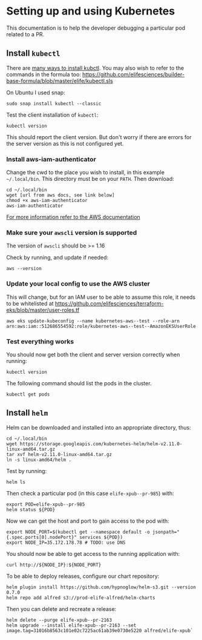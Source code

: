 # Setting up and using Kubernetes

This documentation is to help the developer debugging a particular pod related to a PR.

## Install `kubectl`

There are [many ways to install kubctl](https://kubernetes.io/docs/tasks/tools/install-kubectl/). You may also wish to refer to the commands in the formula too:
https://github.com/elifesciences/builder-base-formula/blob/master/elife/kubectl.sls

On Ubuntu I used snap:

```
sudo snap install kubectl --classic
```

Test the client installation of `kubectl`:

```
kubectl version
```

This should report the client version. But don't worry if there are errors for the server version as this is not configured yet.

### Install aws-iam-authenticator

Change the cwd to the place you wish to install, in this example `~/.local/bin`. This directory must be on your `PATH`. Then download:

```
cd ~/.local/bin
wget [url from aws docs, see link below]
chmod +x aws-iam-authenticator
aws-iam-authenticator
```

[For more information refer to the AWS documentation](https://docs.aws.amazon.com/eks/latest/userguide/configure-kubectl.html)

### Make sure your `awscli` version is supported

The version of `awscli` should be >= 1.16

Check by running, and update if needed:

```
aws --version
```

### Update your local config to use the AWS cluster

This will change, but for an IAM user to be able to assume this role, it needs to be whitelisted at https://github.com/elifesciences/terraform-eks/blob/master/user-roles.tf

```
aws eks update-kubeconfig --name kubernetes-aws--test --role-arn arn:aws:iam::512686554592:role/kubernetes-aws--test--AmazonEKSUserRole
```

### Test everything works

You should now get both the client and server version correctly when running:

```
kubectl version
```

The following command should list the pods in the cluster.

```
kubectl get pods
```

## Install `helm`

Helm can be downloaded and installed into an appropriate directory, thus:

```
cd ~/.local/bin
wget https://storage.googleapis.com/kubernetes-helm/helm-v2.11.0-linux-amd64.tar.gz
tar xvf helm-v2.11.0-linux-amd64.tar.gz
ln -s linux-amd64/helm .
```

Test by running:

```
helm ls
```

Then check a particular pod (in this case `elife-xpub--pr-985`) with:

```
export POD=elife-xpub--pr-985
helm status ${POD}
```

Now we can get the host and port to gain access to the pod with:

```
export NODE_PORT=$(kubectl get --namespace default -o jsonpath="{.spec.ports[0].nodePort}" services ${POD})
export NODE_IP=35.172.178.78 # TODO: use DNS
```

You should now be able to get access to the running application with:

```
curl http://${NODE_IP}:${NODE_PORT}
```

To be able to deploy releases, configure our chart repository:

```
helm plugin install https://github.com/hypnoglow/helm-s3.git --version 0.7.0
helm repo add alfred s3://prod-elife-alfred/helm-charts
```

Then you can delete and recreate a release:

```
helm delete --purge elife-xpub--pr-2163
helm upgrade --install elife-xpub--pr-2163 --set image.tag=31016b8563c101e02c7225ac61ab39e0730e5220 alfred/elife-xpub`
```
